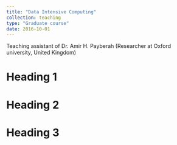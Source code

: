```yaml
---
title: "Data Intensive Computing"
collection: teaching
type: "Graduate course"
date: 2016-10-01
---
```

Teaching assistant of Dr. Amir H. Payberah (Researcher at Oxford university, United Kingdom)

Heading 1
======

Heading 2
======

Heading 3
======
